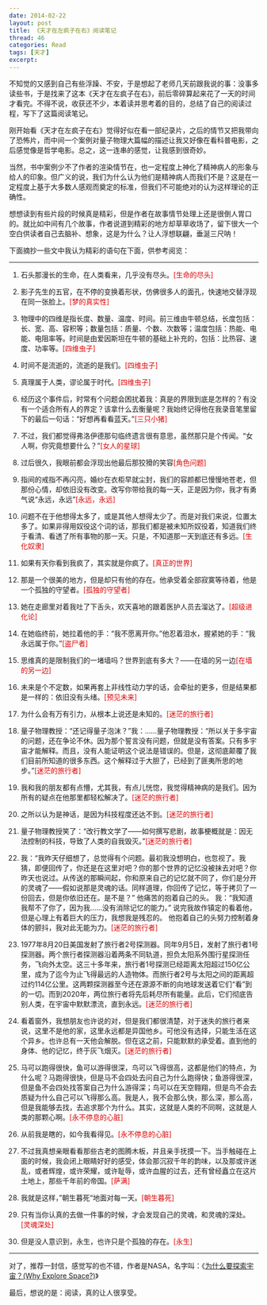 ```yaml
---
date: 2014-02-22
layout: post
title: 《天才在左疯子在右》阅读笔记
thread: 46
categories: Read
tags: [天才]
excerpt: 
---
```


不知觉的又感到自己有些浮躁、不安，于是想起了老师几天前跟我说的事：没事多读些书，于是找来了这本《天才在左疯子在右》，前后零碎算起来花了一天的时间才看完。不得不说，收获还不少，本着读并思考着的目的，总结了自己的阅读过程，写下了这篇阅读笔记。

刚开始看《天才在左疯子在右》觉得好似在看一部纪录片，之后的情节又把我带向了恐怖片，而中间一个案例对量子物理大篇幅的描述让我又好像在看科普电影，之后感觉像是哲学电影。总之，这一连串的感觉，让我感到很奇妙。

当然，书中案例少不了作者的渲染情节在，也一定程度上神化了精神病人的形象与给人的印象。但广义的说，我们为什么认为他们是精神病人而我们不是？这是在一定程度上基于大多数人感观而奠定的标准，但我们不可能绝对的认为这样理论的正确性。

想想读到有些片段的时候真是精彩，但是作者在故事情节处理上还是很倒人胃口的。就比如中间有几个故事，作者说道到精彩的地方却草草收场了，留下很大一个空白供读者自己去脑补、想象，这是为什么？让人浮想联翩，垂涎三尺呐！

下面摘抄一些文中我认为精彩的语句在下面，供参考阅览：

----

1. 石头那漫长的生命，在人类看来，几乎没有尽头。<font color="#dd0000">[生命的尽头]</font>

2. 影子先生的五官，在不停的变换着形状，仿佛很多人的面孔，快速地交替浮现在同一张脸上。<font color="#dd0000">[梦的真实性]</font>

3. 物理中的四维是指长度、数量、温度、时间。前三维由牛顿总结，长度包括：长、宽、高、容积等；数量包括：质量、个数、次数等；温度包括：热能、电能、电阻率等。时间是由爱因斯坦在牛顿的基础上补充的，包括：比热容、速度、功率等。<font color="#dd0000">[四维虫子]</font>

4. 时间不是流逝的，流逝的是我们。<font color="#dd0000">[四维虫子]</font>

5. 真理属于人类，谬论属于时代。<font color="#dd0000">[四维虫子]</font>

6. 经历这个事件后，时常有个问题会困扰着我：真是的界限到底是怎样的？有没有一个适合所有人的界定？该拿什么去衡量呢？我始终记得他在我录音笔里留下的最后一句话：“好想再看看蓝天。”<font color="#dd0000">[三只小猪]</font>

7. 不过，我们都觉得弗洛伊德那句临终遗言很有意思，虽然那只是个传闻。“女人啊，你究竟想要什么？”<font color="#dd0000">[女人的星球]</font>

8. 过后很久，我眼前都会浮现出他最后那狡猾的笑容<font color="#dd0000">[角色问题]</font>

9. 指间的戒指不再闪亮，婚纱在衣柜早就尘封，我们的容颜都已慢慢地苍老，但那份心情，却依旧没有改变。改写你带给我的每一天，正是因为你，我才有勇气说“永远，永远”<font color="#dd0000">[永远，永远]</font>

10. 问题不在于他想得太多了，或是其他人想得太少了。而是对我们来说，位置太多了。如果非得用奴役这个词的话，那我们都是被未知所奴役着，知道我们终于看清、看透了所有事物的那一天。只是，不知道那一天到底还有多远。<font color="#dd0000">[生化奴隶]</font>

11. 如果有天你看到我疯了，其实就是你疯了。<font color="#dd0000">[真正的世界]</font>

12. 那是一个很美的地方，但是却只有他的存在。他承受着全部寂寞等待着，他是一个孤独的守望者。<font color="#dd0000">[孤独的守望者]</font>

13. 她在走廊里对着我吐了下舌头，欢天喜地的跟着医护人员去溜达了。<font color="#dd0000">[超级进化论]</font>

14. 在她临终前，她拉着他的手：“我不愿离开你。”他忍着泪水，握紧她的手：“我永远属于你。”<font color="#dd0000">[盗尸者]</font>

15. 思维真的是限制我们的一堵墙吗？世界到底有多大？——在墙的另一边<font color="#dd0000">[在墙的另一边]</font>

16. 未来是个不定数，如果再套上非线性动力学的话，会牵扯的更多，但是结果都是一样的：依旧没有头绪。<font color="#dd0000">[预见未来]</font>

17. 为什么会有万有引力，从根本上说还是未知的。<font color="#dd0000">[迷茫的旅行者]</font>

18. 量子物理教授：“还记得量子泡沫？”我：……量子物理教授：“所以关于多宇宙的问题，还在争论不休。因为那个誓言没有问题，但就是没有答案。只有多宇宙才能解释。而且，没有人能证明这个说法是错误的。但是，这彻底颠覆了我们目前所知道的很多东西。这个解释过于大胆了，已经到了匪夷所思的地步。”<font color="#dd0000">[迷茫的旅行者]</font>

19. 我和我的朋友都有点懵，尤其我，有点儿恍惚，我觉得精神病的是我们。因为所有的疑点在他那里都轻松解决了。<font color="#dd0000">[迷茫的旅行者]</font>

 20. 之所以认为是神话，是因为科技程度还达不到。<font color="#dd0000">[迷茫的旅行者]</font>

21. 量子物理教授笑了：“改行教文学了——如何撰写悲剧，故事梗概就是：因无法控制的科技，导致了人类的自我毁灭。”<font color="#dd0000">[迷茫的旅行者]</font>

22. 我：“我昨天仔细想了，总觉得有个问题。最初我没想明白，也忽视了。我猜，即便回传了，你还是在这里对吧？你的那个世界的记忆没被抹去对吧？你昨天也说过。从传送的那瞬间起，你和原来自己的记忆就不同了，你们是分开的灵魂了——假如说那是灵魂的话。同样道理，你回传了记忆，等于拷贝了一份回去，但是你依旧还在。是不是？” 他痛苦的抱着自己的头。 我：“我知道我帮不了你了，因为我……没有消除记忆的能力。” 说完我故作镇定的看着他，但是心理上有着巨大的压力，我想我是残忍的。 他抱着自己的头努力控制着身体的颤抖，我对此无能为力。<font color="#dd0000">[迷茫的旅行者]</font>

23. 1977年8月20日美国发射了旅行者2号探测器。同年9月5日，发射了旅行者1号探测器。两个旅行者探测器沿着两条不同轨道，担负太阳系外围行星探测任务，飞向外太空。这三十多年来，旅行者1号探测已经距离太阳超过150亿公里，成为了迄今为止飞得最远的人造物体。而旅行者2号与太阳之间的距离超过约114亿公里。这两颗探测器至今还在源源不断的向地球发送着它们“看”到的一切。而到2020年，两位旅行者将先后耗尽所有能量。此后，它们彻底告别人类，在宇宙中默默漂流，直到永远。<font color="#dd0000">[迷茫的旅行者]</font>

24. 看着窗外，我想朋友也许说的对，但是我们都很清楚，对于迷失的旅行者来说，这里不是他的家，这里永远都是异国他乡。可他没有选择，只能生活在这个异乡。也许总有一天他会解脱。但在这之前，只能默默的承受着。直到他的身体、他的记忆，终于灰飞烟灭。<font color="#dd0000">[迷茫的旅行者]</font>

25. 马可以跑得很快，鱼可以游得很深，鸟可以飞得很高，这都是他们的特点，为什么呢？马跑得很快，但是马不会四处去问自己为什么跑得快；鱼游得很深，但是鱼不会四处找答案自己为什么游得深；鸟可以在天空翱翔，但是鸟不会去质疑为什么自己可以飞得那么高。我是人，我不会那么快，那么深，那么高，但是我能够去找，去追求那个为什么。其实，这就是人类的不同啊，这就是人类的那颗心啊。<font color="#dd0000">[永不停息的心脏]</font>

26. 从前我是瞎的，如今我看得见。<font color="#dd0000">[永不停息的心脏]</font>

27. 不过我真想亲眼看看那些古老的图腾木板，并且亲手抚摸一下。当手触碰在上面的时候，我会闭上眼睛好好的感受，体会那沉寂千年的韵味，以及那或许迷乱，或者辉煌，或许荣耀，或许耻辱，或许血腥的过去，还有曾经矗立在这片土地上，那些千年前的帝国。<font color="#dd0000">[萨满]</font>

28. 我就是这样，”朝生暮死“地面对每一天。<font color="#dd0000">[朝生暮死]</font>

29. 只有当你认真的去做一件事的时候，才会发现自己的灵魂，和灵魂的深处。<font color="#dd0000">[灵魂深处]</font>

30. 但是没人意识到，永生，也许只是个孤独的存在。<font color="#dd0000">[永生]</font>

----

对了，推荐一封信，感觉写的也不错，作者是NASA，名字叫：《[为什么要探索宇宙？(Why Explore Space?)](http://hijiangtao.github.io/2014/02/22/why-explore-space/)》

最后，想说的是：阅读，真的让人很享受。